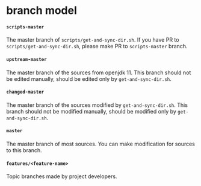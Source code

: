 # branch model

#### ``scripts-master``

The master branch of `scripts/get-and-sync-dir.sh`.
If you have PR to `scripts/get-and-sync-dir.sh`, 
please make PR to ``scripts-master`` branch.

#### ``upstream-master``

The master branch of the sources from openjdk 11.
This branch should not be edited manually, 
should be edited only by `get-and-sync-dir.sh`.

#### ``changed-master``

The master branch of the sources modified by `get-and-sync-dir.sh`.
This branch should not be modified manually, 
should be modified only by `get-and-sync-dir.sh`.

#### ``master``

The master branch of most sources.
You can make modification for sources to this branch.

#### ``features/<feature-name>``

Topic branches made by project developers.
